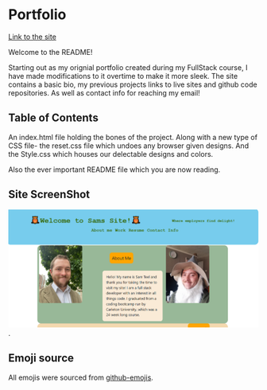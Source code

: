 # Portfolio

[Link to the site](https://teelsam.github.io/SimplePortfolio/)

Welcome to the README!

Starting out as my orignial portfolio created during my FullStack course, I have made modifications to it overtime to make it more sleek. The site contains a basic bio, my previous projects links to live sites and github code repositories. As well as contact info for reaching my email! 

## Table of Contents

An index.html file holding the bones of the project.
Along with a new type of CSS file- the reset.css file which undoes any browser given designs.
And the Style.css which houses our delectable designs and colors.

Also the ever important README file which you are now reading.

## Site ScreenShot

![The Site](./assets/images/SiteScreenshot.png).

## Emoji source

All emojis were sourced from [github-emojis](https://emojis.github.io/).
